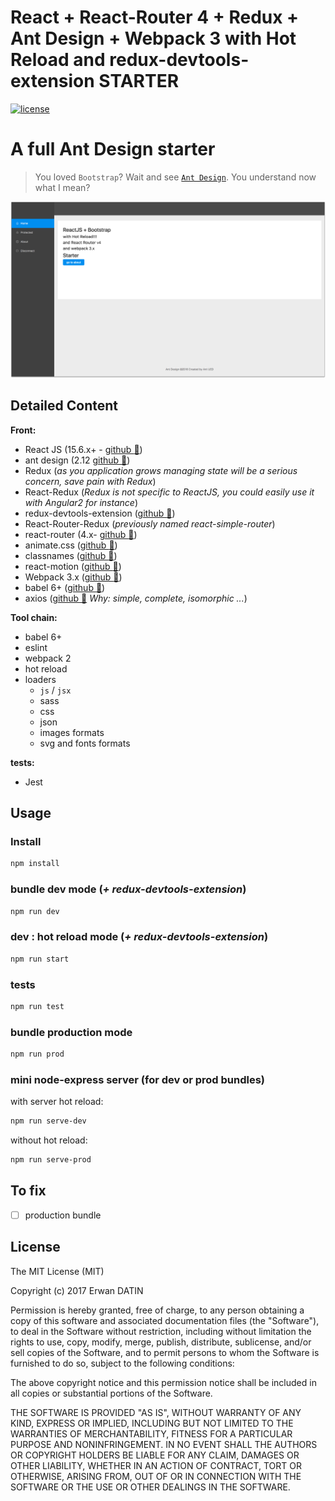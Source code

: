 React + React-Router 4 + Redux + Ant Design + Webpack 3 with Hot Reload and redux-devtools-extension STARTER
==========
[![license](https://img.shields.io/github/license/mashape/apistatus.svg?maxAge=2592000)](https://github.com/MacKentoch/react-redux-antdesign-webpack-starter)


# A full Ant Design starter

> You loved `Bootstrap`? Wait and see [`Ant Design`](https://ant.design/). You understand now what I mean?

![preview](./preview/preview.png)

## Detailed Content

**Front:**
- React JS (15.6.x+ - [github :link:](https://github.com/facebook/react))
- ant design (2.12 [github :link:](https://github.com/ant-design/ant-design/))
- Redux (*as you application grows managing state will be a serious concern, save pain with Redux*)
- React-Redux (*Redux is not specific to ReactJS, you could easily use it with Angular2 for instance*)
- redux-devtools-extension ([github :link:](https://github.com/zalmoxisus/redux-devtools-extension#redux-devtools-extension))
- React-Router-Redux (*previously named react-simple-router*)
- react-router (4.x- [github :link:](https://github.com/reactjs/react-router))
- animate.css ([github :link:](https://github.com/daneden/animate.css))
- classnames ([github :link:](https://github.com/JedWatson/classnames))
- react-motion ([github :link:](https://github.com/chenglou/react-motion))
- Webpack 3.x ([github :link:](https://github.com/webpack/webpack))
- babel 6+ ([github :link:](https://github.com/babel/babel))
- axios ([github :link:](https://github.com/mzabriskie/axios) *Why: simple, complete, isomorphic ...*)

**Tool chain:**
- babel 6+
- eslint
- webpack 2
- hot reload
- loaders
  - `js` / `jsx`
  - sass
  - css
  - json
  - images formats
  - svg and fonts formats

**tests:**
- Jest


## Usage

### Install

```bash
npm install
```
### bundle dev mode (*+ redux-devtools-extension*)

```bash
npm run dev
```

### dev : hot reload mode (*+ redux-devtools-extension*)

```bash
npm run start
```

### tests

```bash
npm run test
```

### bundle production mode


```bash
npm run prod
```

### mini node-express server (for dev or prod bundles)

with server hot reload:
```bash
npm run serve-dev
```

without hot reload:
```bash
npm run serve-prod
```

## To fix

- [ ] production bundle

## License

The MIT License (MIT)

Copyright (c) 2017 Erwan DATIN

Permission is hereby granted, free of charge, to any person obtaining a copy of this software and associated documentation files (the "Software"), to deal in the Software without restriction, including without limitation the rights to use, copy, modify, merge, publish, distribute, sublicense, and/or sell copies of the Software, and to permit persons to whom the Software is furnished to do so, subject to the following conditions:

The above copyright notice and this permission notice shall be included in all copies or substantial portions of the Software.

THE SOFTWARE IS PROVIDED "AS IS", WITHOUT WARRANTY OF ANY KIND, EXPRESS OR IMPLIED, INCLUDING BUT NOT LIMITED TO THE WARRANTIES OF MERCHANTABILITY, FITNESS FOR A PARTICULAR PURPOSE AND NONINFRINGEMENT. IN NO EVENT SHALL THE AUTHORS OR COPYRIGHT HOLDERS BE LIABLE FOR ANY CLAIM, DAMAGES OR OTHER LIABILITY, WHETHER IN AN ACTION OF CONTRACT, TORT OR OTHERWISE, ARISING FROM, OUT OF OR IN CONNECTION WITH THE SOFTWARE OR THE USE OR OTHER DEALINGS IN THE SOFTWARE.
